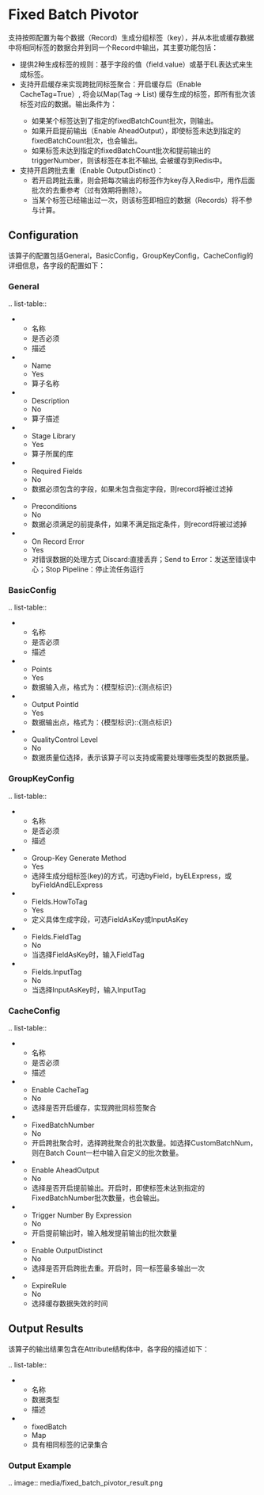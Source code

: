 # Fixed Batch Pivotor

支持按照配置为每个数据（Record）生成分组标签（key），并从本批或缓存数据中将相同标签的数据合并到同一个Record中输出，其主要功能包括：

- 提供2种生成标签的规则：基于字段的值（field.value）或基于EL表达式来生成标签。
- 支持开启缓存来实现跨批同标签聚合：开启缓存后（Enable CacheTag=True）, 将会以Map(Tag -> List<eachBatchSameKeyRecords>) 缓存生成的标签，即所有批次该标签对应的数据。输出条件为：
  - 如果某个标签达到了指定的fixedBatchCount批次，则输出。
  - 如果开启提前输出（Enable AheadOutput），即使标签未达到指定的fixedBatchCount批次，也会输出。
  - 如果标签未达到指定的fixedBatchCount批次和提前输出的triggerNumber，则该标签在本批不输出, 会被缓存到Redis中。
- 支持开启跨批去重（Enable OutputDistinct）：
  - 若开启跨批去重，则会把每次输出的标签作为key存入Redis中，用作后面批次的去重参考（过有效期将删除）。
  - 当某个标签已经输出过一次，则该标签即相应的数据（Records）将不参与计算。



## Configuration

该算子的配置包括General，BasicConfig，GroupKeyConfig，CacheConfig的详细信息，各字段的配置如下：

### General

.. list-table::

   * - 名称
     - 是否必须
     - 描述
   * - Name
     - Yes
     - 算子名称
   * - Description
     - No
     - 算子描述
   * - Stage Library
     - Yes
     - 算子所属的库
   * - Required Fields
     - No
     - 数据必须包含的字段，如果未包含指定字段，则record将被过滤掉
   * - Preconditions
     - No
     - 数据必须满足的前提条件，如果不满足指定条件，则record将被过滤掉
   * - On Record Error
     - Yes
     - 对错误数据的处理方式  Discard:直接丢弃；Send to Error：发送至错误中心；Stop Pipeline：停止流任务运行

### BasicConfig

.. list-table::

   * - 名称
     - 是否必须
     - 描述
   * - Points
     - Yes
     - 数据输入点，格式为：{模型标识}::{测点标识}
   * - Output PointId
     - Yes
     - 数据输出点，格式为：{模型标识}::{测点标识}
   * - QualityControl Level
     - No
     - 数据质量位选择，表示该算子可以支持或需要处理哪些类型的数据质量。


### GroupKeyConfig

.. list-table::

   * - 名称
     - 是否必须
     - 描述
   * - Group-Key Generate Method
     - Yes
     - 选择生成分组标签(key)的方式，可选byField，byELExpress，或byFieldAndELExpress
   * - Fields.HowToTag
     - Yes
     - 定义具体生成字段，可选FieldAsKey或InputAsKey
   * - Fields.FieldTag
     - No
     - 当选择FieldAsKey时，输入FieldTag
   * - Fields.InputTag
     - No
     - 当选择InputAsKey时，输入InputTag

### CacheConfig

.. list-table::

   * - 名称
     - 是否必须
     - 描述
   * - Enable CacheTag
     - No
     - 选择是否开启缓存，实现跨批同标签聚合
   * - FixedBatchNumber
     - No
     - 开启跨批聚合时，选择跨批聚合的批次数量。如选择CustomBatchNum，则在Batch Count一栏中输入自定义的批次数量。
   * - Enable AheadOutput
     - No
     - 选择是否开启提前输出。开启时，即使标签未达到指定的FixedBatchNumber批次数量，也会输出。
   * - Trigger Number By Expression
     - No
     - 开启提前输出时，输入触发提前输出的批次数量
   * - Enable OutputDistinct
     - No
     - 选择是否开启跨批去重。开启时，同一标签最多输出一次
   * - ExpireRule
     - No
     - 选择缓存数据失效的时间

## Output Results

该算子的输出结果包含在Attribute结构体中，各字段的描述如下：

.. list-table::

   * - 名称
     - 数据类型
     - 描述
   * - fixedBatch
     - Map
     - 具有相同标签的记录集合


### Output Example

.. image:: media/fixed_batch_pivotor_result.png

<!--end-->
